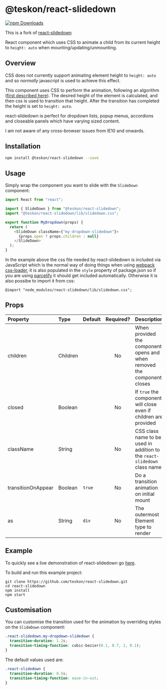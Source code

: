 # @teskon/react-slidedown

[![npm Downloads](https://img.shields.io/npm/dt/%40teskon%2Freact-slidedown)](https://img.shields.io/npm/dt/%40teskon%2Freact-slidedown)

This is a fork of [react-slidedown](https://www.npmjs.com/package/react-slidedown)

React component which uses CSS to animate a child from its current height to `height: auto` when mounting/updating/unmounting.

## Overview

CSS does not currently support animating element height to `height: auto` and so _normally_ javascript is used to achieve this effect.

This component uses CSS to perform the animation, following an algorithm ([first described here](http://n12v.com/css-transition-to-from-auto)). The desired height of the element is calculated, and then css is used to transition that height. After the transition has completed the height is set to `height: auto`.

react-slidedown is perfect for dropdown lists, popup menus, accordions and closeable panels which have varying sized content.

I am not aware of any cross-browser issues from IE10 and onwards.

## Installation

```sh
npm install @teskon/react-slidedown --save
```

## Usage

Simply wrap the component you want to slide with the `SlideDown` component:

```js
import React from "react";

import { SlideDown } from "@teskon/react-slidedown";
import "@teskon/react-slidedown/lib/slidedown.css";

export function MyDropdown(props) {
  return (
    <SlideDown className={"my-dropdown-slidedown"}>
      {props.open ? props.children : null}
    </SlideDown>
  );
}
```

In the example above the css file needed by react-slidedown is included via JavaScript which is the normal way of doing things when using [webpack css-loader](https://github.com/webpack-contrib/css-loader), it is also populated in the `style` property of package.json so if you are using [parcelify](https://github.com/rotundasoftware/parcelify) it should get included automatically. Otherwise it is also possibe to import it from css:

```
@import "node_modules/react-slidedown/lib/slidedown.css";
```

## Props

| Property           | Type     | Default | Required? | Description                                                               |
| :----------------- | :------- | :------ | :-------: | :------------------------------------------------------------------------ |
| children           | Children |         |    No     | When provided the component opens and when removed the component closes   |
| closed             | Boolean  |         |    No     | If `true` the component will close even if children are provided          |
| className          | String   |         |    No     | CSS class name to be used in addition to the `react-slidedown` class name |
| transitionOnAppear | Boolean  | `true`  |    No     | Do a transition animation on initial mount                                |
| as                 | String   | `div`   |    No     | The outermost Element type to render                                      |

## Example

To quickly see a live demonstration of react-slidedown go [here](https://ykxm1vz5vv.codesandbox.io/).

To build and run this example project:

```
git clone https://github.com/teskon/react-slidedown.git
cd react-slidedown
npm install
npm start
```

## Customisation

You can customise the transition used for the animation by overriding styles on the `SlideDown` component:

```css
.react-slidedown.my-dropdown-slidedown {
  transition-duration: 1.2s;
  transition-timing-function: cubic-bezier(0.1, 0.7, 1, 0.1);
}
```

The default values used are:

```css
.react-slidedown {
  transition-duration: 0.5s;
  transition-timing-function: ease-in-out;
}
```
